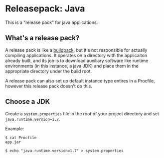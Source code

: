 Releasepack: Java
=========================

This is a "release pack" for java applications.

What's a release pack?
----------------------

A release pack is like a [buildpack](http://devcenter.heroku.com/articles/buildpack), but it's not responsible for actually compiling applications.  It operates on a directory with the applicaiton already built, and its job is to download auxiliary software like runtime environments (in this instance, a java JDK) and place them in the appropriate directory under the build root.

A release pack can also set up default instance type entires in a Procfile, however this release pack doesn't do this.

Choose a JDK
--------------
Create a `system.properties` file in the root of your project directory and set `java.runtime.version=1.7`.

Example:

    $ cat Procfile 
    app.jar
    
    $ echo "java.runtime.version=1.7" > system.properties
